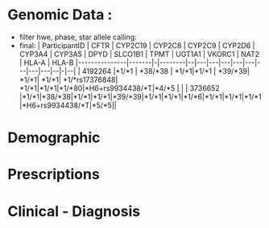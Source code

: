 # Genomic Data : 
  * filter hwe, phase, star allele calling:
  * final: 
| ParticipantID | CFTR  | CYP2C19 | CYP2C8 | CYP2C9 | CYP2D6 | CYP3A4 | CYP3A5 | DPYD | SLCO1B1 | TPMT | UGT1A1 | VKORC1 | NAT2 | HLA-A | HLA-B
|---------------|-------|-|--------|--|---|---|---|---|---|---|---|---|--|-|--|
| 4192264       |*1/*1 | *38/*38 | *1/*1|*1/*1 | *39/*39| *1/*1| *1/*1| *1/*rs17376848| *1/*1|*1/*1|*1/*80|*H6+rs9934438/*T|*4/*5 | |
| 3736652       |*1/*1|*38/*38|*1/*1|*1/*1|*39/*39|*1/*1|*1/*1|*1/*6|*1/*1|*1/*1|*1/*1|*H6+rs9934438/*T|*5/*5||


# Demographic


# Prescriptions


# Clinical - Diagnosis
